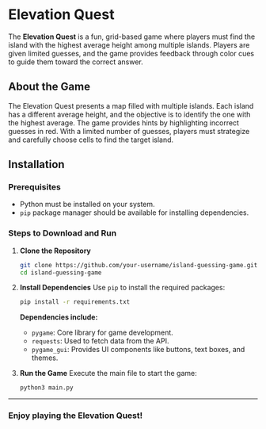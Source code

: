 # Elevation Quest

The **Elevation Quest** is a fun, grid-based game where players must find the island with the highest average height among multiple islands. Players are given limited guesses, and the game provides feedback through color cues to guide them toward the correct answer. 

## About the Game

The Elevation Quest presents a map filled with multiple islands. Each island has a different average height, and the objective is to identify the one with the highest average. The game provides hints by highlighting incorrect guesses in red. With a limited number of guesses, players must strategize and carefully choose cells to find the target island.

## Installation

### Prerequisites
- Python must be installed on your system.
- `pip` package manager should be available for installing dependencies.

### Steps to Download and Run

1. **Clone the Repository**
   ```bash
   git clone https://github.com/your-username/island-guessing-game.git
   cd island-guessing-game
   ```

2. **Install Dependencies**
   Use `pip` to install the required packages:
   ```bash
   pip install -r requirements.txt
   ```

   **Dependencies include:**
   - `pygame`: Core library for game development.
   - `requests`: Used to fetch data from the API.
   - `pygame_gui`: Provides UI components like buttons, text boxes, and themes.

3. **Run the Game**
   Execute the main file to start the game:
   ```bash
   python3 main.py
   ```

---

### Enjoy playing the Elevation Quest!